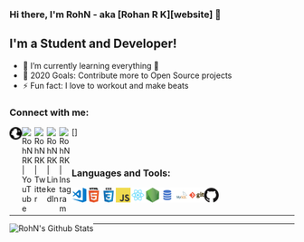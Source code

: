 ### Hi there, I'm RohN - aka [Rohan R K][website] 👋

## I'm a Student and Developer!
- 🌱 I’m currently learning everything 🤣
- 🥅 2020 Goals: Contribute more to Open Source projects
- ⚡ Fun fact: I love to workout and make beats

### Connect with me:

[<img align="left" alt="https://rohan-r-k.business.site/" width="22px" src="https://raw.githubusercontent.com/iconic/open-iconic/master/svg/globe.svg" />]
[<img align="left" alt="RohNRK | YouTube" width="22px" src="https://cdn.jsdelivr.net/npm/simple-icons@v3/icons/youtube.svg" />][youtube]
[<img align="left" alt="RohNRK | Twitter" width="22px" src="https://cdn.jsdelivr.net/npm/simple-icons@v3/icons/twitter.svg" />][twitter]
[<img align="left" alt="RohNRK | LinkedIn" width="22px" src="https://cdn.jsdelivr.net/npm/simple-icons@v3/icons/linkedin.svg" />][linkedin]
[<img align="left" alt="RohNRK | Instagram" width="22px" src="https://cdn.jsdelivr.net/npm/simple-icons@v3/icons/instagram.svg" />][instagram]

<br />

### Languages and Tools:

<img align="left" alt="Visual Studio Code" width="26px" src="https://raw.githubusercontent.com/github/explore/80688e429a7d4ef2fca1e82350fe8e3517d3494d/topics/visual-studio-code/visual-studio-code.png" />
<img align="left" alt="HTML5" width="26px" src="https://raw.githubusercontent.com/github/explore/80688e429a7d4ef2fca1e82350fe8e3517d3494d/topics/html/html.png" />
<img align="left" alt="CSS3" width="26px" src="https://raw.githubusercontent.com/github/explore/80688e429a7d4ef2fca1e82350fe8e3517d3494d/topics/css/css.png" />
<img align="left" alt="JavaScript" width="26px" src="https://raw.githubusercontent.com/github/explore/80688e429a7d4ef2fca1e82350fe8e3517d3494d/topics/javascript/javascript.png" />
<img align="left" alt="React" width="26px" src="https://raw.githubusercontent.com/github/explore/80688e429a7d4ef2fca1e82350fe8e3517d3494d/topics/react/react.png" />
<img align="left" alt="Node.js" width="26px" src="https://raw.githubusercontent.com/github/explore/80688e429a7d4ef2fca1e82350fe8e3517d3494d/topics/nodejs/nodejs.png" />
<img align="left" alt="SQL" width="26px" src="https://raw.githubusercontent.com/github/explore/80688e429a7d4ef2fca1e82350fe8e3517d3494d/topics/sql/sql.png" />
<img align="left" alt="MySQL" width="26px" src="https://raw.githubusercontent.com/github/explore/80688e429a7d4ef2fca1e82350fe8e3517d3494d/topics/mysql/mysql.png" />
<img align="left" alt="Git" width="26px" src="https://raw.githubusercontent.com/github/explore/80688e429a7d4ef2fca1e82350fe8e3517d3494d/topics/git/git.png" />
<img align="left" alt="GitHub" width="26px" src="https://raw.githubusercontent.com/github/explore/78df643247d429f6cc873026c0622819ad797942/topics/github/github.png" />
<br />
<br />

---

<img align="left" alt="RohN's Github Stats" src="https://github-readme-stats.vercel.app/api?username=rohan8660&show_icons=true&hide_border=true" />

[twitter]: https://twitter.com/RohanRK67642864
[youtube]: https://www.youtube.com/channel/UCuFs-O7TcQ3xs1DPLcwRa6g?view_as=subscriber
[instagram]: https://instagram.com/rohnrk4017
[linkedin]: https://linkedin.com/in/rohan-kokatanur-78772119a

---
<!--
### 📺 Latest YouTube Videos      -->
<!-- YOUTUBE:START -->
<!-- YOUTUBE:END -->

<!--
### 📕 Latest Blog Posts          -->
<!-- BLOG-POST-LIST:START -->
<!-- BLOG-POST-LIST:END -->


